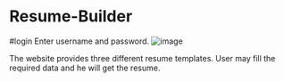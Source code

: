 # Resume-Builder

#login
Enter username and password.
![image](https://github.com/user-attachments/assets/c245690d-e8e0-4b2d-a698-ddf64c2e29f8)

The website provides three different resume templates.
User may fill the required data and he will get the resume.


